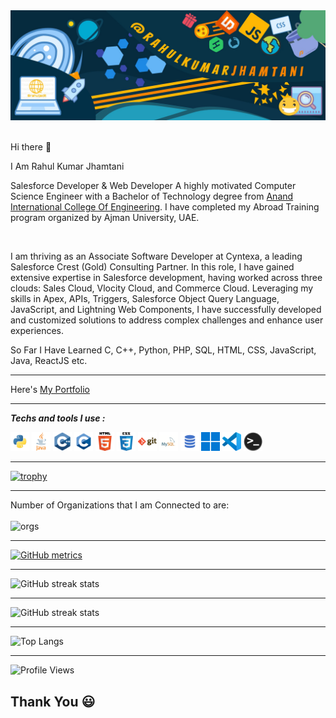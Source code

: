 <div align="center">
  <img src="./rahulgitbg-1.jpg" style="max-width:100%;" alt="Welcome to my Github Profile" />
  <br/>
  <br/>
</div>

Hi there 👋

I Am Rahul Kumar Jhamtani

Salesforce Developer & Web Developer
A highly motivated Computer Science Engineer with a Bachelor of Technology degree from <a href="https://anandice.ac.in">Anand International College Of Engineering</a>. I have completed my Abroad Training program organized by Ajman University, UAE.

<br>

I am thriving as an Associate Software Developer at Cyntexa, a leading Salesforce Crest (Gold) Consulting Partner. In this role, I have gained extensive expertise in Salesforce development, having worked across three clouds: Sales Cloud, Vlocity Cloud, and Commerce Cloud. Leveraging my skills in Apex, APIs, Triggers, Salesforce Object Query Language, JavaScript, and Lightning Web Components, I have successfully developed and customized solutions to address complex challenges and enhance user experiences.
<br>

So Far I Have Learned C, C++, Python, PHP, SQL, HTML, CSS, JavaScript, Java, ReactJS etc.
<br>
<hr>
Here's <a href="https://rahulkumarjhamtani.github.io/">My Portfolio</a>
<hr>

***Techs and tools I use :***

<code><img height="30" src="https://raw.githubusercontent.com/github/explore/80688e429a7d4ef2fca1e82350fe8e3517d3494d/topics/python/python.png"></code>
<code><img height="30" src="https://raw.githubusercontent.com/github/explore/80688e429a7d4ef2fca1e82350fe8e3517d3494d/topics/java/java.png"></code>
<code><img height="30" src="https://raw.githubusercontent.com/github/explore/80688e429a7d4ef2fca1e82350fe8e3517d3494d/topics/cpp/cpp.png"></code>
<code><img height="30" src="https://raw.githubusercontent.com/github/explore/80688e429a7d4ef2fca1e82350fe8e3517d3494d/topics/c/c.png"></code>
<code><img height="30" src="https://raw.githubusercontent.com/github/explore/80688e429a7d4ef2fca1e82350fe8e3517d3494d/topics/html/html.png"></code>
<code><img height="30" src="https://raw.githubusercontent.com/github/explore/80688e429a7d4ef2fca1e82350fe8e3517d3494d/topics/css/css.png"></code>
<code><img height="30" src="https://raw.githubusercontent.com/github/explore/80688e429a7d4ef2fca1e82350fe8e3517d3494d/topics/git/git.png"></code>
<code><img height="30" src="https://raw.githubusercontent.com/github/explore/80688e429a7d4ef2fca1e82350fe8e3517d3494d/topics/mysql/mysql.png"></code>
<code><img height="30" src="https://raw.githubusercontent.com/github/explore/80688e429a7d4ef2fca1e82350fe8e3517d3494d/topics/sql/sql.png"></code>
<code><img height="30" src="https://raw.githubusercontent.com/github/explore/80688e429a7d4ef2fca1e82350fe8e3517d3494d/topics/windows/windows.png"></code>
<code><img height="30" src="https://raw.githubusercontent.com/github/explore/80688e429a7d4ef2fca1e82350fe8e3517d3494d/topics/visual-studio-code/visual-studio-code.png"></code>
<code><img height="30" src="https://raw.githubusercontent.com/github/explore/80688e429a7d4ef2fca1e82350fe8e3517d3494d/topics/terminal/terminal.png"></code>

<hr>

[![trophy](https://github-profile-trophy.vercel.app/?username=rahulkumarjhamtani)](https://github.com/ryo-ma/github-profile-trophy)

<hr>

Number of Organizations that I am Connected to are: 
<br>
<br>
![orgs](https://orgstats-dtiqy7m68-himanshurajora.vercel.app/?username=rahulkumarjhamtani)

<hr>

[![GitHub metrics](https://metrics.lecoq.io/rahulkumarjhamtani)](https://metrics.lecoq.io/rahulkumarjhamtani)  

<hr>

![GitHub streak stats](https://github-readme-stats.vercel.app/api?username=rahulkumarjhamtani&show_icons=true&theme=radical)

<hr>

![GitHub streak stats](https://github-readme-streak-stats.herokuapp.com/?user=rahulkumarjhamtani)  

<hr>

![Top Langs](https://github-readme-stats.vercel.app/api/top-langs/?username=rahulkumarjhamtani&layout=compact&langs_count=10)

<hr>

![Profile Views](https://komarev.com/ghpvc/?username=rahulkumarjhamtani&color=blue)


<h2>Thank You 😃 </h2> 
